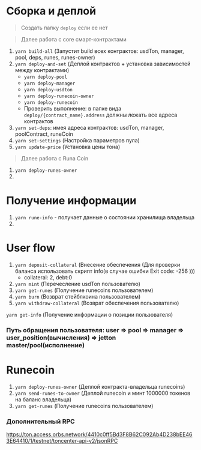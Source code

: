 # Сборка и деплой

> Создать папку `deploy` если ее нет

> Далее работа с core смарт-контрактами 

1. `yarn build-all` (Запустит build всех контрактов: usdTon, manager, pool, deps, runes, runes-owner)
2. `yarn deploy-and-set` (Деплой контрактов + установка зависимостей между контрактами)
    - `yarn deploy-pool`
    - `yarn deploy-manager`
    - `yarn deploy-usdton`
    - `yarn deploy-runecoin-owner`
    - `yarn deploy-runecoin`
    - Проверить выполнение: в папке вида `deploy/{contract_name}.address` должны лежать все адреса контрактов
3. `yarn set-deps`: имея адреса контрактов: usdTon, manager, poolContract, runeCoin
4. `yarn set-settings` (Настройка параметров пула)
5. `yarn update-price` (Установка цены тона)

> Далее работа с Runa Coin

1. `yarn deploy-runes-owner`
2. 

# Получение информации

1. `yarn rune-info` - получает данные о состоянии хранилища владельца
2. 

# User flow

1. `yarn deposit-collateral` (Внесение обеспечения (Для проверки баланса использовать скрипт info(в случае ошибки Exit code: -256 )))
    - collateral: 2, debt:0
2. `yarn mint` (Перечесление usdTon пользователю)
3. `yarn get-runes` (Получение runecoins пользователем)
4. `yarn burn` (Возврат стейблкоина пользователем)
5. `yarn withdraw-collateral` (Возврат обеспечения пользователю)

`yarn get-info` (Получение информации о позиции пользователя)

### Путь обращения пользователя: **user => pool => manager => user_position(вычисления) => jetton master/pool(исполнение)**

# Runecoin

1. `yarn deploy-runes-owner` (Деплой контракта-владельца runecoins)
2. `yarn send-runes-to-owner` (Деплой runecoin и минт 1000000 токенов на баланс владельца)
3. `yarn get-runes` (Получение runecoins пользователем)

### Дополнительный RPC

https://ton.access.orbs.network/4410c0ff5Bd3F8B62C092Ab4D238bEE463E64410/1/testnet/toncenter-api-v2/jsonRPC
